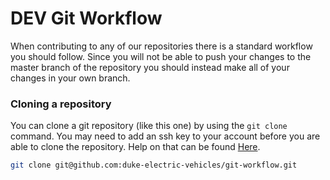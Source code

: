 # DEV Git Workflow

When contributing to any of our repositories there is a standard workflow you should follow. Since you will not be able to push your changes to the master branch of the repository you should instead make all of your changes in your own branch.

### Cloning a repository

You can clone a git repository (like this one) by using the ```git clone``` command. You may need to add an ssh key to your account before you are able to clone the repository. Help on that can be found [Here](https://help.github.com/en/articles/adding-a-new-ssh-key-to-your-github-account).

```bash
git clone git@github.com:duke-electric-vehicles/git-workflow.git
```
